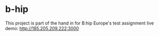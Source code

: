 # b-hip

This project is part of the hand in for B:hip Europe's test assignment
live demo: http://185.205.209.222:3000

